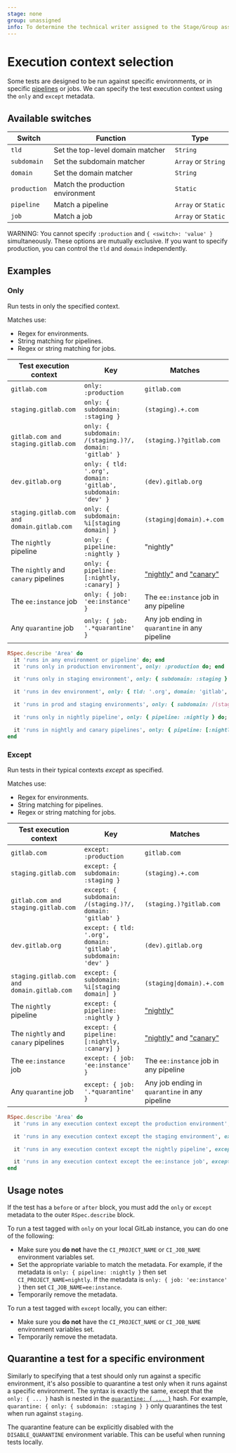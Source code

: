 ```yaml
---
stage: none
group: unassigned
info: To determine the technical writer assigned to the Stage/Group associated with this page, see https://about.gitlab.com/handbook/engineering/ux/technical-writing/#assignments
---
```


# Execution context selection

Some tests are designed to be run against specific environments, or in specific [pipelines](https://about.gitlab.com/handbook/engineering/quality/guidelines/debugging-qa-test-failures/#scheduled-qa-test-pipelines) or jobs. We can specify the test execution context using the `only` and `except` metadata.

## Available switches

| Switch | Function | Type |
| -------| ------- | ----- |
| `tld`  | Set the top-level domain matcher | `String` |
| `subdomain` | Set the subdomain matcher | `Array` or `String` |
| `domain` | Set the domain matcher | `String` |
| `production` | Match the production environment | `Static` |
| `pipeline` | Match a pipeline | `Array` or `Static`|
| `job` | Match a job | `Array` or `Static`|

WARNING:
You cannot specify `:production` and `{ <switch>: 'value' }` simultaneously.
These options are mutually exclusive. If you want to specify production, you
can control the `tld` and `domain` independently.

## Examples

### Only

Run tests in only the specified context.

Matches use:

- Regex for environments.
- String matching for pipelines.
- Regex or string matching for jobs.

| Test execution context                   | Key | Matches |
| ----------------                         | --- | ---------------                                                            |
| `gitlab.com`                             | `only: :production` | `gitlab.com`                                               |
| `staging.gitlab.com`                     | `only: { subdomain: :staging }` | `(staging).+.com`                              |
| `gitlab.com and staging.gitlab.com`      | `only: { subdomain: /(staging.)?/, domain: 'gitlab' }` | `(staging.)?gitlab.com` |
| `dev.gitlab.org`                         | `only: { tld: '.org', domain: 'gitlab', subdomain: 'dev' }` | `(dev).gitlab.org` |
| `staging.gitlab.com and domain.gitlab.com` | `only: { subdomain: %i[staging domain] }` | `(staging\|domain).+.com`             |
| The `nightly` pipeline                     | `only: { pipeline: :nightly }` | "nightly" |
| The `nightly` and `canary` pipelines | `only: { pipeline: [:nightly, :canary] }` | ["nightly"](https://gitlab.com/gitlab-org/quality/nightly) and ["canary"](https://gitlab.com/gitlab-org/quality/canary) |
| The `ee:instance` job | `only: { job: 'ee:instance' }` | The `ee:instance` job in any pipeline |
| Any `quarantine` job | `only: { job: '.*quarantine' }` | Any job ending in `quarantine` in any pipeline |

```ruby
RSpec.describe 'Area' do
  it 'runs in any environment or pipeline' do; end
  it 'runs only in production environment', only: :production do; end

  it 'runs only in staging environment', only: { subdomain: :staging } do; end

  it 'runs in dev environment', only: { tld: '.org', domain: 'gitlab', subdomain: 'dev' } do; end

  it 'runs in prod and staging environments', only: { subdomain: /(staging.)?/, domain: 'gitlab' } {}

  it 'runs only in nightly pipeline', only: { pipeline: :nightly } do; end

  it 'runs in nightly and canary pipelines', only: { pipeline: [:nightly, :canary] } do; end
end
```

### Except

Run tests in their typical contexts _except_ as specified.

Matches use:

- Regex for environments.
- String matching for pipelines.
- Regex or string matching for jobs.

| Test execution context                   | Key | Matches |
| ----------------                         | --- | ---------------                                                            |
| `gitlab.com`                             | `except: :production` | `gitlab.com`                                               |
| `staging.gitlab.com`                     | `except: { subdomain: :staging }` | `(staging).+.com`                              |
| `gitlab.com and staging.gitlab.com`      | `except: { subdomain: /(staging.)?/, domain: 'gitlab' }` | `(staging.)?gitlab.com` |
| `dev.gitlab.org`                         | `except: { tld: '.org', domain: 'gitlab', subdomain: 'dev' }` | `(dev).gitlab.org` |
| `staging.gitlab.com and domain.gitlab.com` | `except: { subdomain: %i[staging domain] }` | `(staging\|domain).+.com`             |
| The `nightly` pipeline                     | `except: { pipeline: :nightly }` | ["nightly"](https://gitlab.com/gitlab-org/quality/nightly) |
| The `nightly` and `canary` pipelines | `except: { pipeline: [:nightly, :canary] }` | ["nightly"](https://gitlab.com/gitlab-org/quality/nightly) and ["canary"](https://gitlab.com/gitlab-org/quality/canary) |
| The `ee:instance` job | `except: { job: 'ee:instance' }` | The `ee:instance` job in any pipeline |
| Any `quarantine` job | `except: { job: '.*quarantine' }` | Any job ending in `quarantine` in any pipeline |

```ruby
RSpec.describe 'Area' do
  it 'runs in any execution context except the production environment', except: :production do; end

  it 'runs in any execution context except the staging environment', except: { subdomain: :staging } do; end

  it 'runs in any execution context except the nightly pipeline', except: { pipeline: :nightly } do; end

  it 'runs in any execution context except the ee:instance job', except: { job: 'ee:instance' } do; end
end
```

## Usage notes

If the test has a `before` or `after` block, you must add the `only` or `except` metadata to the outer `RSpec.describe` block.

To run a test tagged with `only` on your local GitLab instance, you can do one of the following:

- Make sure you **do not** have the `CI_PROJECT_NAME` or `CI_JOB_NAME` environment variables set.
- Set the appropriate variable to match the metadata. For example, if the metadata is `only: { pipeline: :nightly }` then set `CI_PROJECT_NAME=nightly`. If the metadata is `only: { job: 'ee:instance' }` then set `CI_JOB_NAME=ee:instance`.
- Temporarily remove the metadata.

To run a test tagged with `except` locally, you can either:

- Make sure you **do not** have the `CI_PROJECT_NAME` or `CI_JOB_NAME` environment variables set.
- Temporarily remove the metadata.

## Quarantine a test for a specific environment

Similarly to specifying that a test should only run against a specific environment, it's also possible to quarantine a
test only when it runs against a specific environment. The syntax is exactly the same, except that the `only: { ... }`
hash is nested in the [`quarantine: { ... }`](https://about.gitlab.com/handbook/engineering/quality/guidelines/debugging-qa-test-failures/#quarantining-tests) hash.
For example, `quarantine: { only: { subdomain: :staging } }` only quarantines the test when run against `staging`.

The quarantine feature can be explicitly disabled with the `DISABLE_QUARANTINE` environment variable. This can be useful when running tests locally.
